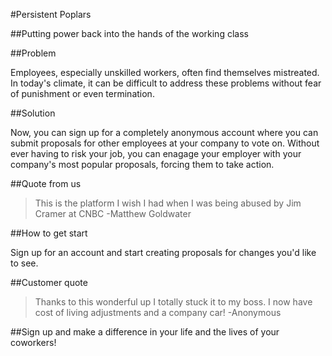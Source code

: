 #Persistent Poplars

##Putting power back into the hands of the working class

##Problem

Employees, especially unskilled workers, often find themselves mistreated. In today's climate, it can be difficult to address these problems without fear of punishment or even termination.

##Solution

Now, you can sign up for a completely anonymous account where you can submit proposals for other employees at your company to vote on. Without ever having to risk your job, you can enagage your employer with your company's most popular proposals, forcing them to take action.

##Quote from us

> This is the platform I wish I had when I was being abused by Jim Cramer at CNBC
-Matthew Goldwater

##How to get start

Sign up for an account and start creating proposals for changes you'd like to see.

##Customer quote

> Thanks to this wonderful up I totally stuck it to my boss. I now have cost of living adjustments and a company car!
-Anonymous

##Sign up and make a difference in your life and the lives of your coworkers!